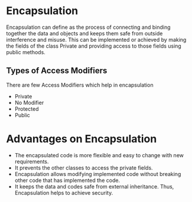 # Encapsulation

Encapsulation can define as the process of connecting and binding together the data and objects and keeps them safe from outside interference and misuse.
This can be implemented or achieved by making the fields of the class Private and providing access to those fields using public methods.

## Types of Access Modifiers

There are few Access Modifiers which help in encapsulation
- Private
- No Modifier
- Protected
- Public


# Advantages on Encapsulation

- The encapsulated code is more flexible and easy to change with new requirements.
- It prevents the other classes to access the private fields.
- Encapsulation allows modifying implemented code without breaking other code that has implemented the code.
- It keeps the data and codes safe from external inheritance. Thus, Encapsulation helps to achieve security.
